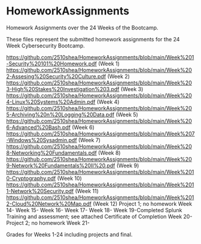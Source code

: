 # HomeworkAssignments
Homework Assignments over the 24 Weeks of the Bootcamp. 

These files represent the submitted homework assignments for the 24 Week Cybersecurity Bootcamp. 

https://github.com/2510shea/HomeworkAssignments/blob/main/Week%201-Security%20101%20Homework.pdf (Week 1)
https://github.com/2510shea/HomeworkAssignments/blob/main/Week%202-Assesing%20Security%20Culture.pdf (Week 2)
https://github.com/2510shea/HomeworkAssignments/blob/main/Week%203-High%20Stakes%20Investigation%203.pdf (Week 3)
https://github.com/2510shea/HomeworkAssignments/blob/main/Week%204-Linux%20Systems%20Admin.pdf (Week 4)
https://github.com/2510shea/HomeworkAssignments/blob/main/Week%205-Archiving%20n%20Logging%20Data.pdf (Week 5)
https://github.com/2510shea/HomeworkAssignments/blob/main/Week%206-Advanced%20Bash.pdf (Week 6)
https://github.com/2510shea/HomeworkAssignments/blob/main/Week%207-Windows%20Sysadmin.pdf (Week 7)
https://github.com/2510shea/HomeworkAssignments/blob/main/Week%208-Networking%20Fundamentals.pdf (Week 8)
https://github.com/2510shea/HomeworkAssignments/blob/main/Week%209-Network%20Fundamentals%20II%20.pdf (Week 9)
https://github.com/2510shea/HomeworkAssignments/blob/main/Week%2010-Cryptography.pdf (Week 10)
https://github.com/2510shea/HomeworkAssignments/blob/main/Week%2011-Network%20Security.pdf (Week 11)
https://github.com/2510shea/HomeworkAssignments/blob/main/Week%2012-Cloud%20Network%20Map.pdf (Week 12)
Project 1; no homework 
Week 14-
Week 15-
Week 16-
Week 17-
Week 18-
Week 19-Completed Splunk Training and assessment; see attached Certificate of Completion 
Week 20-Project 2; no homework 
Week 21-

Grades for Weeks 1-24 including projects and final. 
